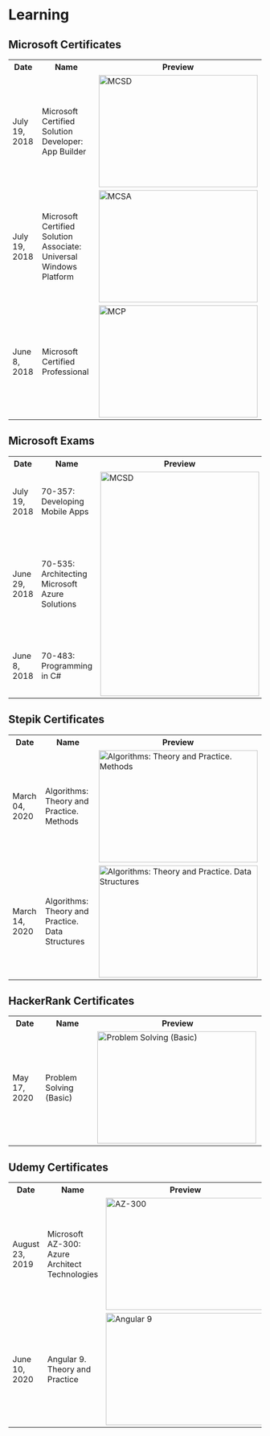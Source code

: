 # Learning

## Microsoft Certificates

<table>
  <tr>
    <th width="150">Date</th>
    <th width="400">Name</th>
    <th width="350">Preview</th>
  </tr>
  <tr>
    <td>July 19, 2018</td>
    <td>Microsoft Certified Solution Developer:<br/>App Builder</td>
    <td>
        <img alt="MCSD"
             src="https://raw.github.com/1vanDeveloper/Learning/master/img/Shpyakin_MCSD.png"
             width="316"
             height="223"
             align="middle"/>
    </td>
  </tr>
  <tr>
    <td>July 19, 2018</td>
    <td>Microsoft Certified Solution Associate:<br/>Universal Windows Platform</td>
    <td>
        <img alt="MCSA"
             src="https://raw.github.com/1vanDeveloper/Learning/master/img/Shpyakin_MCSA.png"
             width="316"
             height="223"
             align="middle"/>
    </td>
  </tr>
  <tr>
    <td>June 8, 2018</td>
    <td>Microsoft Certified Professional</td>
    <td>
        <img alt="MCP"
             src="https://raw.github.com/1vanDeveloper/Learning/master/img/Shpyakin_MCP.png" width="316"
             height="223"
             align="middle"/>
    </td>
  </tr>
</table>

## Microsoft Exams

<table>
  <tr>
    <th width="150">Date</th>
    <th width="400">Name</th>
    <th width="350">Preview</th>
  </tr>
  <tr>
    <td>July 19, 2018</td>
    <td>70-357: Developing Mobile Apps</td>
    <td rowspan="3">
        <img alt="MCSD"
             src="https://raw.github.com/1vanDeveloper/Learning/master/img/Shpyakin_Microsoft_Certification_Official_Transcript.png"
             width="316"
             height="446"
             align="middle"/>
    </td>
  </tr>
  <tr>
    <td>June 29, 2018</td>
    <td>70-535: Architecting Microsoft Azure Solutions</td>
  </tr>
  <tr>
    <td>June 8, 2018</td>
    <td>70-483: Programming in C#</td>
  </tr>
</table>

## Stepik Certificates

<table>
  <tr>
    <th width="150">Date</th>
    <th width="400">Name</th>
    <th width="350">Preview</th>
  </tr>
  <tr>
    <td>March 04, 2020</td>
    <td>Algorithms: Theory and Practice. Methods</td>
    <td >
        <img alt="Algorithms: Theory and Practice. Methods"
             src="https://raw.github.com/1vanDeveloper/Learning/master/img/Stepik-292708.png"
             width="316"
             height="223"
             align="middle"/>
    </td>
  </tr>
  <tr>
    <td>March 14, 2020</td>
    <td>Algorithms: Theory and Practice. Data Structures</td>
    <td >
        <img alt="Algorithms: Theory and Practice. Data Structures"
             src="https://raw.github.com/1vanDeveloper/Learning/master/img/Stepik-296149.png"
             width="316"
             height="223"
             align="middle"/>
    </td>
  </tr>
</table>

## HackerRank Certificates

<table>
  <tr>
    <th width="150">Date</th>
    <th width="400">Name</th>
    <th width="350">Preview</th>
  </tr>
  <tr>
    <td>May 17, 2020</td>
    <td>Problem Solving (Basic)</td>
    <td >
        <img alt="Problem Solving (Basic)"
             src="https://raw.github.com/1vanDeveloper/Learning/master/img/HR-1c416e064f5d.png"
             width="316"
             height="223"
             align="middle"/>
    </td>
  </tr>
</table>

## Udemy Certificates

<table>
  <tr>
    <th width="150">Date</th>
    <th width="400">Name</th>
    <th width="350">Preview</th>
  </tr>
  <tr>
    <td>August 23, 2019</td>
    <td>Microsoft AZ-300: Azure Architect Technologies</td>
    <td >
        <img alt="AZ-300"
             src="https://raw.github.com/1vanDeveloper/Learning/master/img/UC-I7UQBC05.jpg"
             width="316"
             height="223"
             align="middle"/>
    </td>
  </tr>
  <tr>
    <td>June 10, 2020</td>
    <td>Angular 9. Theory and Practice</td>
    <td >
        <img alt="Angular 9"
             src="https://raw.github.com/1vanDeveloper/Learning/master/img/UC-742acda9-c657-41a9-9739-60f75f3a0c20.jpg"
             width="316"
             height="223"
             align="middle"/>
    </td>
  </tr>
</table>
